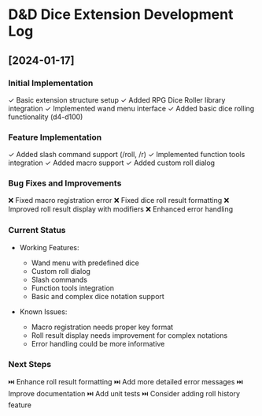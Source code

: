 # D&D Dice Extension Development Log

## [2024-01-17]
### Initial Implementation
✓ Basic extension structure setup
✓ Added RPG Dice Roller library integration
✓ Implemented wand menu interface
✓ Added basic dice rolling functionality (d4-d100)

### Feature Implementation
✓ Added slash command support (/roll, /r)
✓ Implemented function tools integration
✓ Added macro support
✓ Added custom roll dialog

### Bug Fixes and Improvements
❌ Fixed macro registration error
❌ Fixed dice roll result formatting
❌ Improved roll result display with modifiers
❌ Enhanced error handling

### Current Status
- Working Features:
  - Wand menu with predefined dice
  - Custom roll dialog
  - Slash commands
  - Function tools integration
  - Basic and complex dice notation support

- Known Issues:
  - Macro registration needs proper key format
  - Roll result display needs improvement for complex notations
  - Error handling could be more informative

### Next Steps
⏭️ Enhance roll result formatting
⏭️ Add more detailed error messages
⏭️ Improve documentation
⏭️ Add unit tests
⏭️ Consider adding roll history feature 